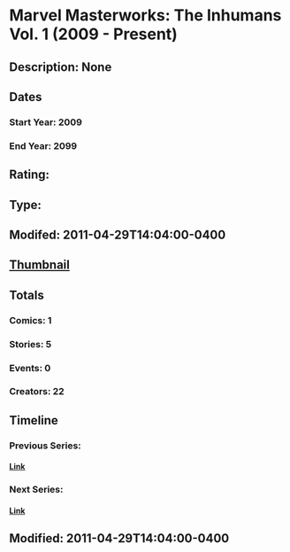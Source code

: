 # Marvel Masterworks: The Inhumans Vol. 1 (2009 - Present)
## Description: None
## Dates
### Start Year: 2009
### End Year: 2099
## Rating: 
## Type: 
## Modifed: 2011-04-29T14:04:00-0400
## [Thumbnail](http://i.annihil.us/u/prod/marvel/i/mg/e/c0/4bb4b6c02de6c.jpg)
## Totals
### Comics: 1
### Stories: 5
### Events: 0
### Creators: 22
## Timeline
### Previous Series: 
#### [Link]()
### Next Series: 
#### [Link]()
## Modified: 2011-04-29T14:04:00-0400
